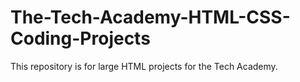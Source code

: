 # The-Tech-Academy-HTML-CSS-Coding-Projects
This repository is for large HTML projects for the Tech Academy.

